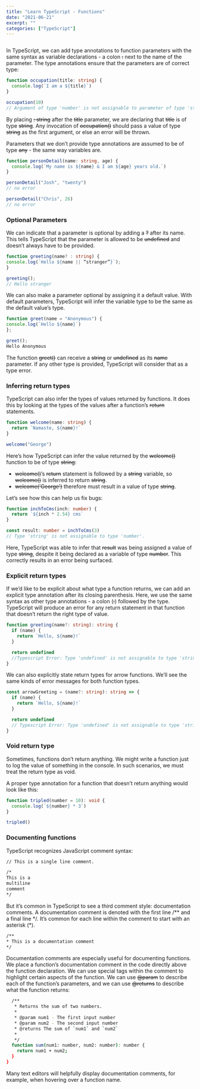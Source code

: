 ```yaml
---
title: "Learn TypeScript - Functions"
date: "2021-06-21"
excerpt: ""
categories: ["TypeScript"]
---
```


```toc

```

In TypeScript, we can add type annotations to function parameters with the same syntax as variable declarations - a colon ~~:~~ next to the name of the parameter. The type annotations ensure that the parameters are of correct type:

```ts {numberLines}
function occupation(title: string) {
  console.log(`I am a ${title}`)
}

occupation(10)
// Argument of type 'number' is not assignable to parameter of type 'string'.
```

By placing ~~: string~~ after the ~~title~~ parameter, we are declaring that ~~title~~ is of type ~~string~~. Any invocation of ~~occupation()~~ should pass a value of type ~~string~~ as the first argument, or else an error will be thrown.

Parameters that we don’t provide type annotations are assumed to be of type ~~any~~ - the same way variables are.

```ts {numberLines}
function personDetail(name: string, age) {
  console.log(`My name is ${name} & I am ${age} years old.`)
}

personDetail("Josh", "twenty")
// no error

personDetail("Chris", 26)
// no error
```

### Optional Parameters

We can indicate that a parameter is optional by adding a ~~?~~ after its name. This tells TypeScript that the parameter is allowed to be ~~undefined~~ and doesn’t always have to be provided.

```ts {numberLines}
function greeting(name? : string) {
console.log(`Hello ${name || “stranger”}`);
}

greeting();
// Hello stranger
```

We can also make a parameter optional by assigning it a default value. With default parameters, TypeScript will infer the variable type to be the same as the default value’s type.

```ts {numberLines}
function greet(name = "Anonymous") {
console.log(`Hello ${name}`)
};

greet();
Hello Anonymous
```

The function ~~greet()~~ can receive a ~~string~~ or ~~undefined~~ as its ~~name~~ parameter. If any other type is provided, TypeScript will consider that as a type error.

### Inferring return types

TypeScript can also infer the types of values returned by functions. It does this by looking at the types of the values after a function’s ~~return~~ statements.

```ts {numberLines}
function welcome(name: string) {
  return `Namaste, ${name}!`
}

welcome("George")
```

Here’s how TypeScript can infer the value returned by the ~~welcome()~~ function to be of type ~~string~~:

- ~~welcome()~~’s ~~return~~ statement is followed by a ~~string~~ variable, so ~~welcome()~~ is inferred to return ~~string~~.
- ~~welcome('George')~~ therefore must result in a value of type ~~string~~.

Let’s see how this can help us fix bugs:

```ts {numberLines}
function inchToCms(inch: number) {
  return `${inch * 2.54} cms`
}

const result: number = inchToCms(3)
// Type 'string' is not assignable to type 'number'.
```

Here, TypeScript was able to infer that ~~result~~ was being assigned a value of type ~~string~~, despite it being declared as a variable of type ~~number~~. This correctly results in an error being surfaced.

### Explicit return types

If we’d like to be explicit about what type a function returns, we can add an explicit type annotation after its closing parenthesis. Here, we use the same syntax as other type annotations - a colon (~~:~~) followed by the type. TypeScript will produce an error for any return statement in that function that doesn’t return the right type of value.

```ts {numberLines}
function greeting(name?: string): string {
  if (name) {
    return `Hello, ${name}!`
  }

  return undefined
  //Typescript Error: Type 'undefined' is not assignable to type 'string'.
}
```

We can also explicitly state return types for arrow functions. We’ll see the same kinds of error messages for both function types.

```ts {numberLines}
const arrowGreeting = (name?: string): string => {
  if (name) {
    return `Hello, ${name}!`
  }

  return undefined
  // Typescript Error: Type 'undefined' is not assignable to type 'string'.
}
```

### Void return type

Sometimes, functions don’t return anything. We might write a function just to log the value of something in the console. In such scenarios, we must treat the return type as void.

A proper type annotation for a function that doesn’t return anything would look like this:

```ts {numberLines}
function tripled(number = 10): void {
  console.log(`${number} * 3`)
}

tripled()
```

### Documenting functions

TypeScript recognizes JavaScript comment syntax:

```sh
// This is a single line comment.

/*
This is a
multiline
comment
*/
```

But it’s common in TypeScript to see a third comment style: documentation comments. A documentation comment is denoted with the first line /\*\* and a final line \*/. It’s common for each line within the comment to start with an asterisk (\*).

```sh
/**
* This is a documentation comment
*/
```

Documentation comments are especially useful for documenting functions. We place a function’s documentation comment in the code directly above the function declaration. We can use special tags within the comment to highlight certain aspects of the function. We can use ~~@param~~ to describe each of the function’s parameters, and we can use ~~@returns~~ to describe what the function returns:

```sh {numberLines}
  /**
   * Returns the sum of two numbers.
   *
   * @param num1 - The first input number
   * @param num2 - The second input number
   * @returns The sum of `num1` and `num2`
   *
   */
  function sum(num1: number, num2: number): number {
    return num1 + num2;
  }
}
```

Many text editors will helpfully display documentation comments, for example, when hovering over a function name.
